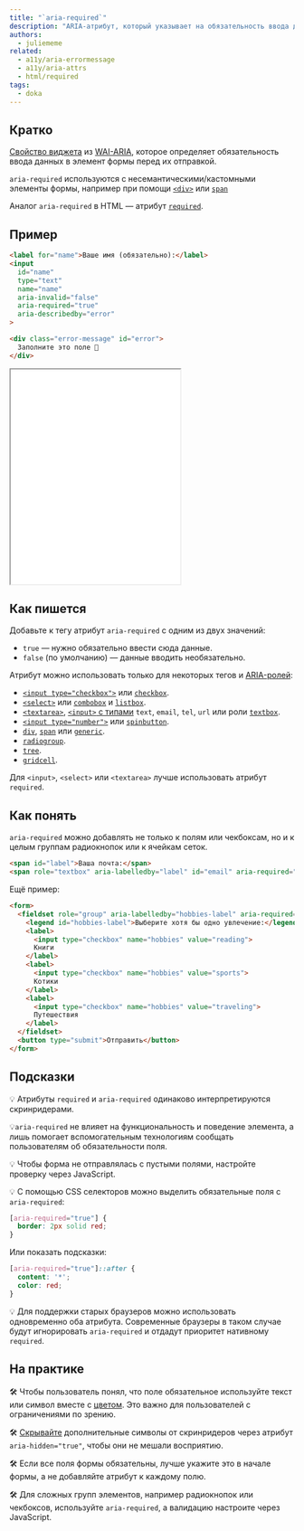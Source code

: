 ```yaml
---
title: "`aria-required`"
description: "ARIA-атрибут, который указывает на обязательность ввода данных в элемент формы."
authors:
  - juliememe
related:
  - a11y/aria-errormessage
  - a11y/aria-attrs
  - html/required
tags:
  - doka
---
```


## Кратко

[Свойство виджета](/a11y/aria-attrs/#atributy-vidzhetov) из [WAI-ARIA](/a11y/aria-intro/#specifikaciya), которое определяет обязательность ввода данных в элемент формы перед их отправкой.

`aria-required` используются c несемантическими/кастомными элементы формы, например при помощи [`<div>`](/html/div) или [`span`](/html/span)

Аналог `aria-required` в HTML — атрибут [`required`](/html/required/).

## Пример

```html
<label for="name">Ваше имя (обязательно):</label>
<input
  id="name"
  type="text"
  name="name"
  aria-invalid="false"
  aria-required="true"
  aria-describedby="error"
>

<div class="error-message" id="error">
  Заполните это поле 🤗
</div>
```

<iframe title="Кастомное обязательное поле" src="demos/custom-required-field/" height="380"></iframe>

## Как пишется

Добавьте к тегу атрибут `aria-required` с одним из двух значений:

- `true` — нужно обязательно ввести сюда данные.
- `false` (по умолчанию) — данные вводить необязательно.

Атрибут можно использовать только для некоторых тегов и [ARIA-ролей](/a11y/aria-roles/):

- [`<input type="checkbox">`](/html/input/#type) или [`checkbox`](/a11y/role-checkbox/).
- [`<select>`](/html/select/) или [`combobox`](/a11y/role-combobox/) и [`listbox`](/a11y/role-listbox/).
- [`<textarea>`](/html/textarea/), [`<input>` с типами](/html/input/#type) `text`, `email`, `tel`, `url` или роли [`textbox`](/a11y/role-textbox/).
- [`<input type="number">`](/html/input/#type) или [`spinbutton`](/a11y/role-spinbutton/).
- [`div`](/html/div/), [`span`](/html/span/) или [`generic`](/a11y/role-generic/).
- [`radiogroup`](/a11y/role-radiogroup/).
- [`tree`](/a11y/role-tree/).
- [`gridcell`](/a11y/role-gridcell/).

Для `<input>`, `<select>` или `<textarea>` лучше использовать атрибут `required`.

## Как понять

`aria-required` можно добавлять не только к полям или чекбоксам, но и к целым группам радиокнопок или к ячейкам сеток.

```html
<span id="label">Ваша почта:</span>
<span role="textbox" aria-labelledby="label" id="email" aria-required="true" contenteditable></span>
```

Ещё пример:

```html
<form>
  <fieldset role="group" aria-labelledby="hobbies-label" aria-required="true">
    <legend id="hobbies-label">Выберите хотя бы одно увлечение:</legend>
    <label>
      <input type="checkbox" name="hobbies" value="reading">
      Книги
    </label>
    <label>
      <input type="checkbox" name="hobbies" value="sports">
      Котики
    </label>
    <label>
      <input type="checkbox" name="hobbies" value="traveling">
      Путешествия
    </label>
  </fieldset>
  <button type="submit">Отправить</button>
</form>
```

## Подсказки

💡 Атрибуты `required` и `aria-required` одинаково интерпретируются скринридерами.

💡`aria-required` не влияет на функциональность и поведение элемента, а лишь помогает вспомогательным технологиям сообщать пользователям об обязательности поля.

💡 Чтобы форма не отправлялась с пустыми полями, настройте проверку через JavaScript.

💡 C помощью CSS селекторов можно выделить обязательные поля с `aria-required`:

```css
[aria-required="true"] {
  border: 2px solid red;
}
```

Или показать подсказки:

```css
[aria-required="true"]::after {
  content: '*';
  color: red;
}
```

💡 Для поддержки старых браузеров можно использовать одновременно оба атрибута. Современные браузеры в таком случае будут игнорировать `aria-required` и отдадут приоритет нативному `required`.

## На практике

🛠 Чтобы пользователь понял, что поле обязательное используйте текст или символ вместе с [цветом](https://doka.guide/css/required/). Это важно для пользователей с ограничениями по зрению.

🛠 [Скрывайте]('https://www.accessibility-developer-guide.com/examples/forms/required/#first-approach-using-aria) дополнительные символы от скринридеров через атрибут `aria-hidden="true"`, чтобы они не мешали восприятию.

🛠 Если все поля формы обязательны, лучше укажите это в начале формы, а не добавляйте атрибут к каждому полю.

🛠 Для сложных групп элементов, например радиокнопок или чекбоксов, используйте `aria-required`, а валидацию настроите через JavaScript.

